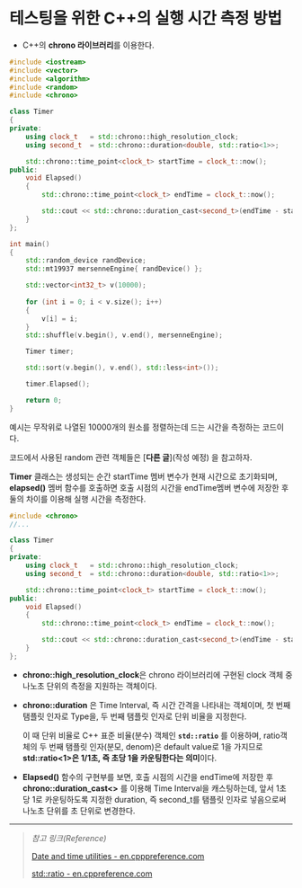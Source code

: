 # 테스팅을 위한 C++의 실행 시간 측정 방법

*   C++의 **chrono 라이브러리**를 이용한다.

```c++
#include <iostream>
#include <vector>
#include <algorithm>
#include <random>
#include <chrono>

class Timer
{
private:
	using clock_t	= std::chrono::high_resolution_clock;
	using second_t	= std::chrono::duration<double, std::ratio<1>>;

	std::chrono::time_point<clock_t> startTime = clock_t::now();
public:
	void Elapsed()
	{
		std::chrono::time_point<clock_t> endTime = clock_t::now();

		std::cout << std::chrono::duration_cast<second_t>(endTime - startTime).count() << std::endl;
	}
};

int main()
{
	std::random_device randDevice;
	std::mt19937 mersenneEngine{ randDevice() };

	std::vector<int32_t> v(10000);
	
	for (int i = 0; i < v.size(); i++)
	{
		v[i] = i;
	}
	std::shuffle(v.begin(), v.end(), mersenneEngine);

	Timer timer;

	std::sort(v.begin(), v.end(), std::less<int>());

	timer.Elapsed();

	return 0;
}
```

예시는 무작위로 나열된 10000개의 원소를 정렬하는데 드는 시간을 측정하는 코드이다.

코드에서 사용된 random 관련 객체들은 [**다른 글**](작성 예정) 을 참고하자.

**Timer** 클래스는 생성되는 순간 startTime 멤버 변수가 현재 시간으로 초기화되며, **elapsed()** 멤버 함수를 호출하면 호출 시점의 시간을 endTime멤버 변수에 저장한 후 둘의 차이를 이용해 실행 시간을 측정한다.

```c++
#include <chrono>
//...

class Timer
{
private:
	using clock_t	= std::chrono::high_resolution_clock;
	using second_t	= std::chrono::duration<double, std::ratio<1>>;

	std::chrono::time_point<clock_t> startTime = clock_t::now();
public:
	void Elapsed()
	{
		std::chrono::time_point<clock_t> endTime = clock_t::now();

		std::cout << std::chrono::duration_cast<second_t>(endTime - startTime).count() << std::endl;
	}
};
```

*   **chrono::high_resolution_clock**은 chrono 라이브러리에 구현된 clock 객체 중 나노초 단위의  측정을 지원하는 객체이다.

*   **chrono::duration** 은 Time Interval, 즉 시간 간격을 나타내는 객체이며, 첫 번째 탬플릿 인자로 Type을, 두 번째 탬플릿 인자로 단위 비율을 지정한다.

    이 때 단위 비율로 C++ 표준 비율(분수) 객체인 **`std::ratio`** 를 이용하며, ratio객체의 두 번째 탬플릿 인자(분모, denom)은 default value로 1을 가지므로 **std::ratio<1>은 1/1초, 즉 초당 1을 카운팅한다는 의미**이다.

*   **Elapsed()** 함수의 구현부를 보면, 호출 시점의 시간을 endTime에 저장한 후 **chrono::duration_cast<>** 를 이용해 Time Interval을 캐스팅하는데, 앞서 1초당 1로 카운팅하도록 지정한 duration, 즉 second_t를 탬플릿 인자로 넣음으로써 나노초 단위를 초 단위로 변경한다.

---

>   *참고 링크(Reference)* 
>
>   [Date and time utilities - en.cpppreference.com](https://en.cppreference.com/w/cpp/chrono)
>
>   [std::ratio - en.cppreference.com](https://en.cppreference.com/w/cpp/numeric/ratio/ratio)



